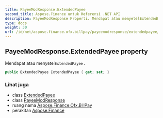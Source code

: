 ```yaml
---
title: PayeeModResponse.ExtendedPayee
second_title: Aspose.Finance untuk Referensi .NET API
description: PayeeModResponse Properti. Mendapat atau menyetelExtendedPayee .
type: docs
weight: 30
url: /id/net/aspose.finance.ofx.billpay/payeemodresponse/extendedpayee/
---
```

## PayeeModResponse.ExtendedPayee property

Mendapat atau menyetel`ExtendedPayee` .

```csharp
public ExtendedPayee ExtendedPayee { get; set; }
```

### Lihat juga

* class [ExtendedPayee](../../extendedpayee/)
* class [PayeeModResponse](../)
* ruang nama [Aspose.Finance.Ofx.BillPay](../../payeemodresponse/)
* perakitan [Aspose.Finance](../../../)


